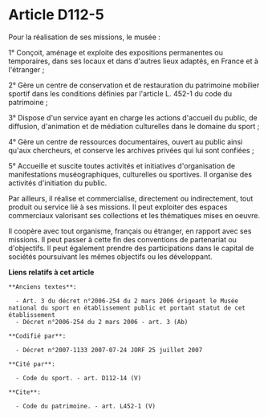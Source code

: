 # Article D112-5

Pour la réalisation de ses missions, le musée : 

1° Conçoit, aménage et exploite des expositions permanentes ou temporaires, dans ses locaux et dans d'autres lieux adaptés,
en France et à l'étranger ; 

2° Gère un centre de conservation et de restauration du patrimoine mobilier sportif dans les conditions définies par
l'article L. 452-1 du code du patrimoine ; 

3° Dispose d'un service ayant en charge les actions d'accueil du public, de diffusion, d'animation et de médiation
culturelles dans le domaine du sport ; 

4° Gère un centre de ressources documentaires, ouvert au public ainsi qu'aux chercheurs, et conserve les archives privées qui
lui sont confiées ; 

5° Accueille et suscite toutes activités et initiatives d'organisation de manifestations muséographiques, culturelles ou
sportives. Il organise des activités d'initiation du public. 

Par ailleurs, il réalise et commercialise, directement ou indirectement, tout produit ou service lié à ses missions. Il peut
exploiter des espaces commerciaux valorisant ses collections et les thématiques mises en oeuvre. 

Il coopère avec tout organisme, français ou étranger, en rapport avec ses missions. Il peut passer à cette fin des
conventions de partenariat ou d'objectifs. Il peut également prendre des participations dans le capital de sociétés
poursuivant les mêmes objectifs ou les développant.

**Liens relatifs à cet article**

	**Anciens textes**:

	  - Art. 3 du décret n°2006-254 du 2 mars 2006 érigeant le Musée national du sport en établissement public et portant statut de cet établissement
	  - Décret n°2006-254 du 2 mars 2006 - art. 3 (Ab)

	**Codifié par**:

	  - Décret n°2007-1133 2007-07-24 JORF 25 juillet 2007

	**Cité par**:

	  - Code du sport. - art. D112-14 (V)

	**Cite**:

	  - Code du patrimoine. - art. L452-1 (V)
